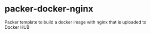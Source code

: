 # packer-docker-nginx
Packer template to build a docker image with nginx that is uploaded to Docker HUB
